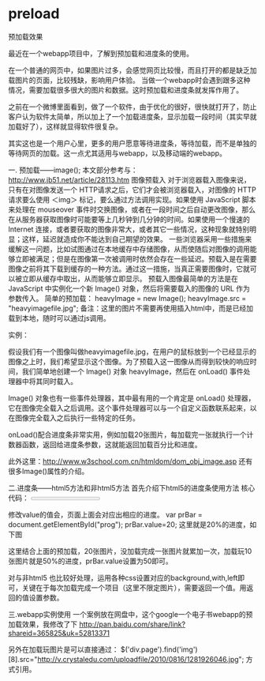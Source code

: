 preload
=======

预加载效果


最近在一个webapp项目中，了解到预加载和进度条的使用。

在一个普通的网页中，如果图片过多，会感觉网页比较慢，而且打开的都是缺乏加载图片的页面，比较残缺，影响用户体验。
当做一个webapp时会遇到跟多这种情况，需要加载很多很大的图片和数据。这时预加载和进度条就发挥作用了。

之前在一个微博里面看到，做了一个软件，由于优化的很好，很快就打开了，防止客户认为软件太简单，所以加上了一个加载进度条，显示加载一段时间（其实早就加载好了），这样就显得软件很复杂。

其实这也是一个用户心里，更多的用户愿意等待进度条，等待加载，而不是单独的等待网页的加载。这一点尤其适用与webapp，以及移动端的webapp。

一. 预加载——image();
本文部分参考与：http://www.jb51.net/article/28113.htm
图像预载入 
对于浏览器载入图像来说，只有在对图像发送一个 HTTP请求之后，它们才会被浏览器载入，对图像的 HTTP 请求要么使用 ＜img＞ 标记，要么通过方法调用实现。如果使用 JavaScript 脚本来处理在 mouseover 事件时交换图像，或者在一段时间之后自动更改图像，那么在从服务器获取图像时可能要等上几秒钟到几分钟的时间。如果使用一个慢速的 Internet 连接，或者要获取的图像非常大，或者其它一些情况，这种现象就特别明显；这样，延迟就造成你不能达到自己期望的效果。 
一些浏览器采用一些措施来缓解这一问题，比如试图通过在本地缓存中存储图像，从而使随后对图像的调用能够立即被满足；但是在图像第一次被调用时依然会存在一些延迟。预载入是在需要图像之前将其下载到缓存的一种方法。通过这一措施，当真正需要图像时，它就可以被立即从缓存中取出，从而能够立即显示。
预载入图像最简单的方法是在 JavaScript 中实例化一个新 Image() 对象，然后将需要载入的图像的 URL 作为参数传入。
简单的预加载：
heavyImage = new Image(); 
heavyImage.src = "heavyimagefile.jpg"; 
备注：这里的图片不需要再使用<img>插入html中，而是已经加载到本地，随时可以通过js调用。

实例：


假设我们有一个图像叫做heavyimagefile.jpg，在用户的鼠标放到一个已经显示的图像之上时，我们希望显示这个图像。为了预载入这一图像从而得到较快的响应时间，我们简单地创建一个 Image() 对象 heavyImage，然后在 onLoad() 事件处理器中将其同时载入。

Image() 对象也有一些事件处理器，其中最有用的一个肯定是 onLoad() 处理器，它在图像完全载入之后调用。这个事件处理器可以与一个自定义函数联系起来，以在图像完全载入之后执行一些特定的任务。

onLoad()配合进度条非常实用，例如加载20张图片，每加载完一张就执行一个计数器函数，返回给进度条参数，这就能返回加载百分比和进度。

此外这里：http://www.w3school.com.cn/htmldom/dom_obj_image.asp  还有很多Image()属性的介绍。

二.进度条——html5方法和非html5方法
首先介绍下html5的进度条使用方法
核心代码：
<progress id="prog" value="0" max="100"></progress>

修改value的值会，页面上面会对应出相应的进度。
var prBar = document.getElementById("prog");
prBar.value=20;
这里就是20%的进度，如下图

这里结合上面的预加载，20张图片，没加载完成一张图片就累加一次，加载玩10张图片就是50%的进度，prBar.value设置为50即可。


对与非html5 也比较好处理，运用各种css设置对应的background,with,left即可，关键在于每次加载完成一个项目（这里不限定图片），需要返回一个值。用返回的值设置参数。


三.webapp实例使用
一个案例放在网盘中，这个google一个电子书webapp的预加载效果，我修改了下
http://pan.baidu.com/share/link?shareid=365825&uk=52813371

另外在加载玩图片是可以直接通过：
$('div.page').find('img')[8].src="http://v.crystaledu.com/uploadfile/2010/0816/1281926046.jpg";
方式引用。
